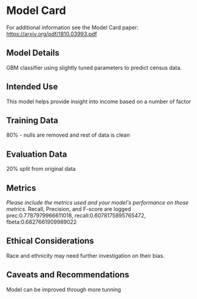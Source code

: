 # Model Card

For additional information see the Model Card paper: https://arxiv.org/pdf/1810.03993.pdf

## Model Details
GBM classifier using slightly tuned parameters to predict census data.

## Intended Use
This model helps provide insight into income based on a number of factor

## Training Data
80% - nulls are removed and rest of data is clean

## Evaluation Data
20% split from original data

## Metrics
_Please include the metrics used and your model's performance on those metrics._
Recall, Precision, and F-score are logged
prec:0.7787979966611018, recall:0.6078175895765472, fbeta:0.6827661909989022

## Ethical Considerations
Race and ethnicity may need further investigation on their bias.

## Caveats and Recommendations
Model can be improved through more tunning

